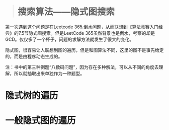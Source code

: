 > # 搜索算法——隐式图搜索

第一次遇到这个问题是在Leetcode 365.倒水问题，从而联想到《算法竞赛入门经典》的7.5节隐式图搜索。但是LeetCode 365虽然背景也是倒水，考察的却是GCD。仅仅多了一个杯子，问题的求解方法就发生了很大的变化。

隐式图，很容易让人联想到图的遍历，但是和图算法不同，这里的图不是事先给定的，而是由程序动态生成的。

注：书中的第三种例题“八数码问题”，因为存在多种解法，可以从不同的角度去理解，所以就抽取出来单独作为一种题型。

# 隐式树的遍历



# 一般隐式图的遍历



